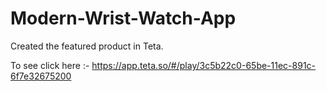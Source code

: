 # Modern-Wrist-Watch-App
Created the featured product in Teta.

To see click here :- https://app.teta.so/#/play/3c5b22c0-65be-11ec-891c-6f7e32675200
